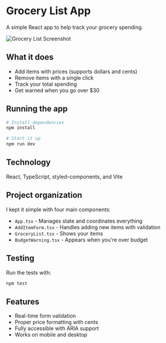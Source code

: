 # Grocery List App

A simple React app to help track your grocery spending.

![Grocery List Screenshot](<img width="682" alt="image" src="https://github.com/user-attachments/assets/c59410f7-a727-4672-b8ff-46cb3c68d923" />)

## What it does

- Add items with prices (supports dollars and cents)
- Remove items with a single click
- Track your total spending
- Get warned when you go over $30

## Running the app

```bash
# Install dependencies
npm install

# Start it up
npm run dev
```

## Technology

React, TypeScript, styled-components, and Vite

## Project organization

I kept it simple with four main components:
- `App.tsx` - Manages state and coordinates everything
- `AddItemForm.tsx` - Handles adding new items with validation
- `GroceryList.tsx` - Shows your items
- `BudgetWarning.tsx` - Appears when you're over budget

## Testing

Run the tests with:
```bash
npm test
```

## Features

- Real-time form validation
- Proper price formatting with cents
- Fully accessible with ARIA support
- Works on mobile and desktop
